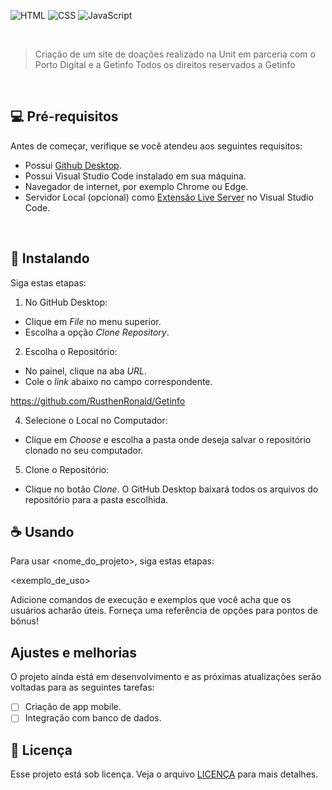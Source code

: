 
![HTML](https://img.shields.io/badge/HTML5-E34F26?style=for-the-badge&logo=html5&logoColor=white)
![CSS](https://img.shields.io/badge/CSS3-1572B6?style=for-the-badge&logo=css3&logoColor=white)
![JavaScript](https://img.shields.io/badge/JavaScript-323330?style=for-the-badge&logo=javascript&logoColor=F7DF1E)


<br>

>Criação de um site de doações realizado na Unit em parceria com o Porto Digital e a Getinfo
>Todos os direitos reservados a Getinfo

<br>

## 💻 Pré-requisitos

Antes de começar, verifique se você atendeu aos seguintes requisitos:

- Possui [Github Desktop](https://desktop.github.com/download/).
- Possui Visual Studio Code instalado em sua máquina.
- Navegador de internet, por exemplo Chrome ou Edge.
- Servidor Local (opcional) como [Extensão Live Server](https://marketplace.visualstudio.com/items?itemName=ritwickdey.LiveServer)
 no Visual Studio Code.

<br>

## 🚀 Instalando

Siga estas etapas:

1. No GitHub Desktop:

- Clique em *File* no menu superior.
- Escolha a opção *Clone Repository*.

2. Escolha o Repositório:
- No painel, clique na aba *URL*.
- Cole o *link* abaixo no campo correspondente. 


<https://github.com/RusthenRonald/Getinfo>


4. Selecione o Local no Computador:
- Clique em *Choose* e escolha a pasta onde deseja salvar o repositório clonado no seu computador.

5. Clone o Repositório:
- Clique no botão *Clone*. O GitHub Desktop baixará todos os arquivos do repositório para a pasta escolhida.



## ☕ Usando

Para usar <nome_do_projeto>, siga estas etapas:


<exemplo_de_uso>


Adicione comandos de execução e exemplos que você acha que os usuários acharão úteis. Forneça uma referência de opções para pontos de bônus!


## Ajustes e melhorias

O projeto ainda está em desenvolvimento e as próximas atualizações serão voltadas para as seguintes tarefas:

- [ ] Criação de app mobile.
- [ ] Integração com banco de dados.

## 📝 Licença

Esse projeto está sob licença. Veja o arquivo [LICENÇA](LICENSE.md) para mais detalhes.
